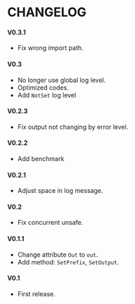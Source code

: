 # CHANGELOG

#### V0.3.1
* Fix wrong import path. 

#### V0.3
* No longer use global log level.
* Optimized codes.
* Add `NotSet` log level

#### V0.2.3
* Fix output not changing by error level.

#### V0.2.2
* Add benchmark

#### V0.2.1
* Adjust space in log message.

#### V0.2
* Fix concurrent unsafe.

#### V0.1.1
* Change attribute `Out` to `out`.
* Add method: `SetPrefix`, `SetOutput`.

#### V0.1
* First release.

